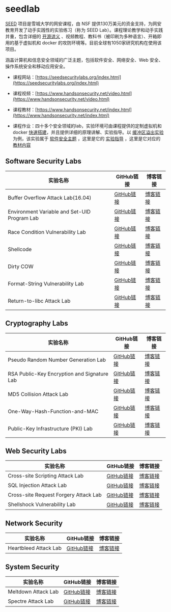 # seedlab

[SEED](https://seedsecuritylabs.org/index.html) 项目是雪城大学的网安课程，由 NSF 提供130万美元的资金支持，为网安教育开发了动手实践性的实验练习（称为 SEED Lab）。课程理论教学和动手实践并重，包含详细的 [开源讲义](https://github.com/seed-labs/seed-labs) 、视频教程、教科书（被印刷为多种语言）、开箱即用的基于虚拟机和 docker 的攻防环境等。目前全球有1050家研究机构在使用该项目。

涵盖计算机和信息安全领域的广泛主题，包括软件安全、网络安全、Web 安全、操作系统安全和移动应用安全。

- 课程网站：[https://seedsecuritylabs.org/index.html](https://seedsecuritylabs.org/index.html)

- 课程视频：[https://www.handsonsecurity.net/video.html](https://www.handsonsecurity.net/video.html)

- 课程教材：[https://www.handsonsecurity.net/index.html](https://www.handsonsecurity.net/index.html)

- 课程作业：四十多个安全领域的lab，实验环境可由课程提供的定制虚拟机和 docker [快速搭建](https://seedsecuritylabs.org/labsetup.html)，并且提供详细的原理讲解、实验指导。以 [缓冲区溢出实验](https://seedsecuritylabs.org/Labs_20.04/Software/Buffer_Overflow_Setuid/) 为例，该实验属于 [软件安全主题](https://seedsecuritylabs.org/Labs_20.04/Software/) ，这里是它的 [实验指导](https://seedsecuritylabs.org/Labs_20.04/Files/Buffer_Overflow_Setuid/Buffer_Overflow_Setuid.pdf) ，这里是它对应的 [教材内容](https://www.handsonsecurity.net/files/chapters/buffer_overflow_c.pdf)



## Software Security Labs

| 实验名称                                     | GitHub链接                                                   | 博客链接                                 |
| -------------------------------------------- | ------------------------------------------------------------ | ---------------------------------------- |
| Buffer Overflow Attack Lab(16.04)            | [GitHub链接](https://github.com/LaPhilosophie/seedlab/tree/main/Buffer-Overflow%20Attack%20Lab%20%EF%BC%8816.04%EF%BC%89) | [博客链接](https://gls.show/p/187136b6/) |
| Environment Variable and Set-UID Program Lab | [GitHub链接](https://github.com/LaPhilosophie/seedlab/tree/main/Environment%20Variable%20and%20Set-UID%20Program%20Lab) | [博客链接](https://gls.show/p/c51248f4/) |
| Race Condition Vulnerability Lab             | [GitHub链接](https://github.com/LaPhilosophie/seedlab/tree/main/Race_Condition) | [博客链接](https://gls.show/p/529b2f3d/) |
| Shellcode                                    | [GitHub链接](https://github.com/LaPhilosophie/seedlab/tree/main/Shellcode) | [博客链接](https://gls.show/p/a10ed24d/) |
| Dirty COW                                    | [GitHub链接](https://github.com/LaPhilosophie/seedlab/tree/main/Dirty%20COW) | [博客链接](https://gls.show/p/495b96e/) |
| Format-String Vulnerability Lab              | [GitHub链接](https://github.com/LaPhilosophie/seedlab/tree/main/Format-String%20Vulnerability%20Lab) | [博客链接](https://gls.show/p/df8f6639/) |
| Return-to-libc Attack Lab                    | [GitHub链接](https://github.com/LaPhilosophie/seedlab/tree/main/Return-to-libc%20Attack%20Lab) | [博客链接](https://gls.show/p/70d1fe8b/) |

## Cryptography Labs

| 实验名称                                    | GitHub链接                                                   | 博客链接                                 |
| ------------------------------------------- | ------------------------------------------------------------ | ---------------------------------------- |
| Pseudo Random Number Generation Lab         | [GitHub链接](https://github.com/LaPhilosophie/seedlab/tree/main/Pseudo%20Random%20Number%20Generation%20Lab) | [博客链接](https://gls.show/p/c8db7269/) |
| RSA Public-Key Encryption and Signature Lab | [GitHub链接](https://github.com/LaPhilosophie/seedlab/tree/main/RSA%20Public-Key%20Encryption%20and%20Signature%20Lab) | [博客链接](https://gls.show/p/383dc23/)  |
| MD5 Collision Attack Lab                    | [GitHub链接](https://github.com/LaPhilosophie/seedlab/tree/main/MD5%20Collision%20Attack%20Lab) | [博客链接](https://gls.show/p/45f7d752/) |
| One-Way-Hash-Function-and-MAC               | [GitHub链接](https://github.com/LaPhilosophie/seedlab/tree/main/One-Way%20Hash%20Function%20and%20MAC) | [博客链接](https://gls.show/p/ae23a610/) |
| Public-Key Infrastructure (PKI) Lab         | [GitHub链接](https://github.com/LaPhilosophie/seedlab/tree/main/Public-Key%20Infrastructure%20(PKI)%20Lab) | [博客链接](https://gls.show/p/135735d/)  |

## Web Security Labs

| 实验名称                              | GitHub链接                                                   | 博客链接                                 |
| ------------------------------------- | ------------------------------------------------------------ | ---------------------------------------- |
| Cross-site Scripting Attack Lab       | [GitHub链接](https://github.com/LaPhilosophie/seedlab/tree/main/Cross-site%20Scripting%20Attack%20Lab) | [博客链接](https://gls.show/p/53d24de/)  |
| SQL Injection Attack Lab              | [GitHub链接](https://github.com/LaPhilosophie/seedlab/tree/main/SQL%20Injection%20Attack%20Lab) | [博客链接](https://gls.show/p/961c048e/) |
| Cross-site Request Forgery Attack Lab | [GitHub链接](https://github.com/LaPhilosophie/seedlab/tree/main/Cross-Site%20Request%20Forgery%20Attack%20Lab) | [博客链接](https://gls.show/p/cb388511/) |
| Shellshock Vulnerability Lab          | [GitHub链接](https://github.com/LaPhilosophie/seedlab/tree/main/shellshock) | [博客链接](https://gls.show/p/9eb48b8c/) |

## Network Security

| 实验名称              | GitHub链接                                                   | 博客链接                                 |
| --------------------- | ------------------------------------------------------------ | ---------------------------------------- |
| Heartbleed Attack Lab | [GitHub链接](https://github.com/LaPhilosophie/seedlab/tree/main/Heartbleed%20Attack%20Lab) | [博客链接](https://gls.show/p/cd441a20/) |

## System Security

| 实验名称            | GitHub链接                                                   | 博客链接                                 |
| ------------------- | ------------------------------------------------------------ | ---------------------------------------- |
| Meltdown Attack Lab | [GitHub链接](https://github.com/LaPhilosophie/seedlab/tree/main/Meltdown%20Attack%20Lab) | [博客链接](https://gls.show/p/a6055774/) |
| Spectre Attack Lab  | [GitHub链接](https://github.com/LaPhilosophie/seedlab/tree/main/Spectre%20Attack%20Lab) | [博客链接](https://gls.show/p/2724e696/) |















